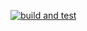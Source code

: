 [![build and test](https://github.com/groovytacocat/1260CICD/actions/workflows/build-and-test.yml/badge.svg)](https://github.com/groovytacocat/1260CICD/actions/workflows/build-and-test.yml?event=push)
